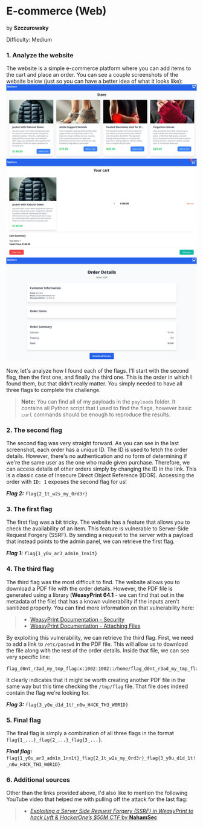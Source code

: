 # E-commerce (Web)
by **Szczurowsky**

Difficulty: Medium

### 1. Analyze the website
The website is a simple e-commerce platform where you can add items to the cart and place an order.
You can see a couple screenshots of the website below (just so you can have a better idea of what it looks like):
![](img/index.png)
![](img/cart.png)
![](img/order.png)

Now, let's analyze how I found each of the flags.
I'll start with the second flag, then the first one, and finally the third one.
This is the order in which I found them, but that didn't really matter.
You simply needed to have all three flags to complete the challenge.

> **Note:** You can find all of my payloads in the `payloads` folder. It contains all Python script that I used to find the flags, however basic `curl` commands should be enough to reproduce the results.

### 2. The second flag
The second flag was very straight forward. As you can see in the last screenshot, each order has a unique ID.
The ID is used to fetch the order details.
However, there's no authentication and no form of determining if we're the same user as the one who made given purchase.
Therefore, we can access details of other orders simply by changing the ID in the link.
This is a classic case of Insecure Direct Object Reference (IDOR).
Accessing the order with `ID: 1` exposes the second flag for us!

***Flag 2:*** `flag{2_1t_w2s_my_0rd3r}`

### 3. The first flag
The first flag was a bit tricky. The website has a feature that allows you to check the availability of an item.
This feature is vulnerable to Server-Side Request Forgery (SSRF).
By sending a request to the server with a payload that instead points to the admin panel,
we can retrieve the first flag.

***Flag 1:*** `flag{1_y0u_ar3_adm1n_1nn1t}`

### 4. The third flag
The third flag was the most difficult to find. The website allows you to download a PDF file with the order details. However, the PDF file is generated using a library (**WeasyPrint 64.1** - we can find that out in the metadata of the file) that has a known vulnerability if the inputs aren't sanitized properly. You can find more information on that vulnerability here: 
> - [WeasyPrint Documentation - Security](https://doc.courtbouillon.org/weasyprint/stable/first_steps.html#security)
> - [WeasyPrint Documentation - Attaching Files](https://doc.courtbouillon.org/weasyprint/stable/common_use_cases.html#attach-files)

By exploiting this vulnerability, we can retrieve the third flag.
First, we need to add a link to `/etc/passwd` in the PDF file.
This will allow us to download the file along with the rest of the order details.
Inside that file, we can see very specific line:
```
flag_d0nt_r3ad_my_tmp_flag:x:1002:1002::/home/flag_d0nt_r3ad_my_tmp_flag:/bin/sh
```

It clearly indicates that it might be worth creating another PDF file in the same way
but this time checking the `/tmp/flag` file.
That file does indeed contain the flag we're looking for.

***Flag 3:*** `flag{3_y0u_d1d_1t!_n0w_H4CK_TH3_W0R1D}`

### 5. Final flag
The final flag is simply a combination of all three flags in the format `flag{1_...}_flag{2_...}_flag{3_...}`.

***Final flag:*** `flag{1_y0u_ar3_adm1n_1nn1t}_flag{2_1t_w2s_my_0rd3r}_flag{3_y0u_d1d_1t!_n0w_H4CK_TH3_W0R1D}`

### 6. Additional sources
Other than the links provided above, I'd also like to mention the following YouTube video
that helped me with pulling off the attack for the last flag:
> - [_Exploiting a Server Side Request Forgery (SSRF) in WeasyPrint to hack Lyft & HackerOne’s $50M CTF_ by **NahamSec**](https://www.youtube.com/watch?v=t5fB6OZsR6c)